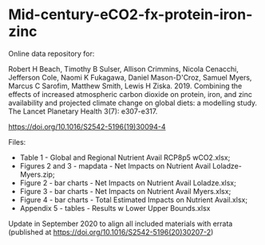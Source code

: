 # Mid-century-eCO2-fx-protein-iron-zinc

Online data repository for:

Robert H Beach, Timothy B Sulser, Allison Crimmins, Nicola Cenacchi, Jefferson Cole, Naomi K Fukagawa, Daniel Mason-D'Croz, Samuel Myers, Marcus C Sarofim, Matthew Smith, Lewis H Ziska. 2019. Combining the effects of increased atmospheric carbon dioxide on protein, iron, and zinc availability and projected climate change on global diets: a modelling study. The Lancet Planetary Health 3(7): e307-e317. 

https://doi.org/10.1016/S2542-5196(19)30094-4

Files: 
+ Table 1 - Global and Regional Nutrient Avail RCP8p5 wCO2.xlsx; 
+ Figures 2 and 3 - mapdata - Net Impacts on Nutrient Avail Loladze-Myers.zip; 
+ Figure 2 - bar charts - Net Impacts on Nutrient Avail Loladze.xlsx; 
+ Figure 3 - bar charts - Net Impacts on Nutrient Avail Myers.xlsx; 
+ Figure 4 - bar charts - Total Estimated Impacts on Nutrient Avail.xlsx; 
+ Appendix 5 - tables - Results w Lower Upper Bounds.xlsx

Update in September 2020 to align all included materials with errata (published at https://doi.org/10.1016/S2542-5196(20)30207-2)

